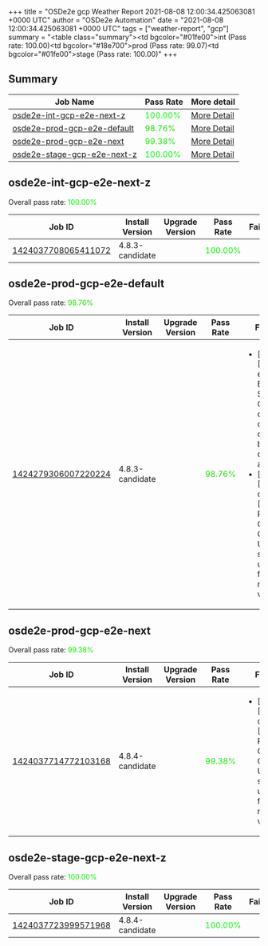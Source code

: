 +++
title = "OSDe2e gcp Weather Report 2021-08-08 12:00:34.425063081 +0000 UTC"
author = "OSDe2e Automation"
date = "2021-08-08 12:00:34.425063081 +0000 UTC"
tags = ["weather-report", "gcp"]
summary = "<table class=\"summary\"><tr><td bgcolor=\"#01fe00\"></td><td>int (Pass rate: 100.00)</td></tr><tr><td bgcolor=\"#18e700\"></td><td>prod (Pass rate: 99.07)</td></tr><tr><td bgcolor=\"#01fe00\"></td><td>stage (Pass rate: 100.00)</td></tr></table>"
+++
## Summary

| Job Name | Pass Rate | More detail |
|----------|-----------|-------------|
|[osde2e-int-gcp-e2e-next-z](https://prow.ci.openshift.org/?job=osde2e-int-gcp-e2e-next-z)| <span style="color:#01fe00;">100.00%</span>|[More Detail](#osde2e-int-gcp-e2e-next-z)|
|[osde2e-prod-gcp-e2e-default](https://prow.ci.openshift.org/?job=osde2e-prod-gcp-e2e-default)| <span style="color:#20df00;">98.76%</span>|[More Detail](#osde2e-prod-gcp-e2e-default)|
|[osde2e-prod-gcp-e2e-next](https://prow.ci.openshift.org/?job=osde2e-prod-gcp-e2e-next)| <span style="color:#10ef00;">99.38%</span>|[More Detail](#osde2e-prod-gcp-e2e-next)|
|[osde2e-stage-gcp-e2e-next-z](https://prow.ci.openshift.org/?job=osde2e-stage-gcp-e2e-next-z)| <span style="color:#01fe00;">100.00%</span>|[More Detail](#osde2e-stage-gcp-e2e-next-z)|



## osde2e-int-gcp-e2e-next-z

Overall pass rate: <span style="color:#01fe00;">100.00%</span>

| Job ID | Install Version | Upgrade Version | Pass Rate | Failures |
|--------|-----------------|-----------------|-----------|----------|
[1424037708065411072](https://prow.ci.openshift.org/view/gs/origin-ci-test/logs/osde2e-int-gcp-e2e-next-z/1424037708065411072) | 4.8.3-candidate |  | <span style="color:#01fe00;">100.00%</span>|



## osde2e-prod-gcp-e2e-default

Overall pass rate: <span style="color:#20df00;">98.76%</span>

| Job ID | Install Version | Upgrade Version | Pass Rate | Failures |
|--------|-----------------|-----------------|-----------|----------|
[1424279306007220224](https://prow.ci.openshift.org/view/gs/origin-ci-test/logs/osde2e-prod-gcp-e2e-default/1424279306007220224) | 4.8.3-candidate |  | <span style="color:#20df00;">98.76%</span>|<ul><li>[install] [Suite: e2e] Encrypted Storage in GCP clusters can be created by dedicated admins</li><li>[install] [Suite: operators] [OSD] RBAC Operator Operator Upgrade should upgrade from the replaced version</li></ul>



## osde2e-prod-gcp-e2e-next

Overall pass rate: <span style="color:#10ef00;">99.38%</span>

| Job ID | Install Version | Upgrade Version | Pass Rate | Failures |
|--------|-----------------|-----------------|-----------|----------|
[1424037714772103168](https://prow.ci.openshift.org/view/gs/origin-ci-test/logs/osde2e-prod-gcp-e2e-next/1424037714772103168) | 4.8.4-candidate |  | <span style="color:#10ef00;">99.38%</span>|<ul><li>[install] [Suite: operators] [OSD] RBAC Operator Operator Upgrade should upgrade from the replaced version</li></ul>



## osde2e-stage-gcp-e2e-next-z

Overall pass rate: <span style="color:#01fe00;">100.00%</span>

| Job ID | Install Version | Upgrade Version | Pass Rate | Failures |
|--------|-----------------|-----------------|-----------|----------|
[1424037723999571968](https://prow.ci.openshift.org/view/gs/origin-ci-test/logs/osde2e-stage-gcp-e2e-next-z/1424037723999571968) | 4.8.4-candidate |  | <span style="color:#01fe00;">100.00%</span>|




